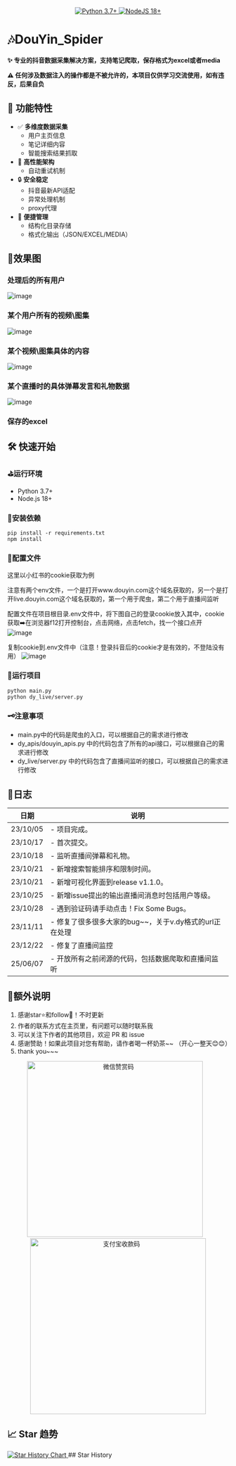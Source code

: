 <div align="center">
    <a href="https://www.python.org/">
        <img src="https://img.shields.io/badge/python-3.7%2B-blue" alt="Python 3.7+">
    </a>
    <a href="https://nodejs.org/zh-cn/">
        <img src="https://img.shields.io/badge/nodejs-18%2B-blue" alt="NodeJS 18+">
    </a>
</div>

# 🎶DouYin_Spider

**✨ 专业的抖音数据采集解决方案，支持笔记爬取，保存格式为excel或者media**

**⚠️ 任何涉及数据注入的操作都是不被允许的，本项目仅供学习交流使用，如有违反，后果自负**

## 🌟 功能特性

- ✅ **多维度数据采集**
  - 用户主页信息
  - 笔记详细内容
  - 智能搜索结果抓取
- 🚀 **高性能架构**
  - 自动重试机制
- 🔒 **安全稳定**
  - 抖音最新API适配
  - 异常处理机制
  - proxy代理
- 🎨 **便捷管理**
  - 结构化目录存储
  - 格式化输出（JSON/EXCEL/MEDIA）

## 🎨效果图
### 处理后的所有用户
![image](https://github.com/cv-cat/DouYin_Spider/assets/94289429/3f3ff858-c443-4a68-bae6-1d16ef43011d)
### 某个用户所有的视频\图集
![image](https://github.com/cv-cat/DouYin_Spider/assets/94289429/fa6f5e65-7e3c-4abf-b140-cd20c33d3b43)
### 某个视频\图集具体的内容
![image](https://github.com/cv-cat/DouYin_Spider/assets/94289429/16cfc027-6186-4914-bca4-901f886a9b82)
### 某个直播时的具体弹幕发言和礼物数据
![image](https://github.com/cv-cat/DouYin_Spider/assets/94289429/e2cde1f1-6309-44fe-8aa3-bca2821bf30d)
### 保存的excel



## 🛠️ 快速开始
### ⛳运行环境
- Python 3.7+
- Node.js 18+

### 🎯安装依赖
```
pip install -r requirements.txt
npm install
```

### 🎨配置文件
这里以小红书的cookie获取为例

注意有两个env文件，一个是打开www.douyin.com这个域名获取的，另一个是打开live.douyin.com这个域名获取的，第一个用于爬虫，第二个用于直播间监听

配置文件在项目根目录.env文件中，将下图自己的登录cookie放入其中，cookie获取➡️在浏览器f12打开控制台，点击网络，点击fetch，找一个接口点开
![image](https://github.com/user-attachments/assets/6a7e4ecb-0432-4581-890a-577e0eae463d)

复制cookie到.env文件中（注意！登录抖音后的cookie才是有效的，不登陆没有用）
![image](https://github.com/user-attachments/assets/5e62bc35-d758-463e-817c-7dcaacbee13c)



### 🚀运行项目
```
python main.py
python dy_live/server.py
```

### 🗝️注意事项
- main.py中的代码是爬虫的入口，可以根据自己的需求进行修改
- dy_apis/douyin_apis.py 中的代码包含了所有的api接口，可以根据自己的需求进行修改
- dy_live/server.py 中的代码包含了直播间监听的接口，可以根据自己的需求进行修改


## 🍥日志
   
| 日期       | 说明                                   |
| -------- | ------------------------------------ |
| 23/10/05 | - 项目完成。 |
| 23/10/17 | - 首次提交。 |
| 23/10/18 | - 监听直播间弹幕和礼物。 |
| 23/10/21 | - 新增搜索智能排序和限制时间。 |
| 23/10/21 | - 新增可视化界面到release v1.1.0。 |
| 23/10/25 | - 新增issue提出的输出直播间消息时包括用户等级。 |
| 23/10/28 | - 遇到验证码请手动点击！Fix Some Bugs。 |
| 23/11/11 | - 修复了很多很多大家的bug~~，关于v.dy格式的url正在处理 |
| 23/12/22 | - 修复了直播间监控 |
| 25/06/07 | - 开放所有之前闭源的代码，包括数据爬取和直播间监听 |

## 🧸额外说明
1. 感谢star⭐和follow📰！不时更新
2. 作者的联系方式在主页里，有问题可以随时联系我
3. 可以关注下作者的其他项目，欢迎 PR 和 issue
4. 感谢赞助！如果此项目对您有帮助，请作者喝一杯奶茶~~ （开心一整天😊😊）
5. thank you~~~

<div align="center">
  <img src="./author/wx_pay.png" width="400px" alt="微信赞赏码"> 
  <img src="./author/zfb_pay.jpg" width="400px" alt="支付宝收款码">
</div>


## 📈 Star 趋势
<a href="https://www.star-history.com/#cv-cat/DouYin_Spider&Date">
 <picture>
   <source media="(prefers-color-scheme: dark)" srcset="https://api.star-history.com/svg?repos=cv-cat/DouYin_Spider&type=Date&theme=dark" />
   <source media="(prefers-color-scheme: light)" srcset="https://api.star-history.com/svg?repos=cv-cat/DouYin_Spider&type=Date" />
   <img alt="Star History Chart" src="https://api.star-history.com/svg?repos=cv-cat/DouYin_Spider&type=Date" />
 </picture>
</a>
## Star History



